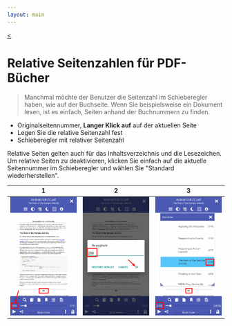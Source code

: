 ```yaml
---
layout: main
---
```

[<](/wiki/faq/de)

# Relative Seitenzahlen für PDF-Bücher

> Manchmal möchte der Benutzer die Seitenzahl im Schieberegler haben, wie auf der Buchseite.
Wenn Sie beispielsweise ein Dokument lesen, ist es einfach, Seiten anhand der Buchnummern zu finden.

* Originalseitennummer, **Langer Klick auf** auf der aktuellen Seite
* Legen Sie die relative Seitenzahl fest
* Schieberegler mit relativer Seitenzahl

Relative Seiten gelten auch für das Inhaltsverzeichnis und die Lesezeichen.
Um relative Seiten zu deaktivieren, klicken Sie einfach auf die aktuelle Seitennummer im Schieberegler und wählen Sie &quot;Standard wiederherstellen&quot;.

|1|2|3|
|-|-|-|
|![](1.png)|![](2.png)|![](3.png)|
